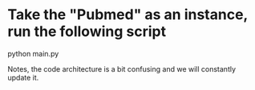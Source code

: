 # Take the "Pubmed" as an instance, run the following script

python main.py

Notes, the code architecture is a bit confusing and we will constantly update it.
